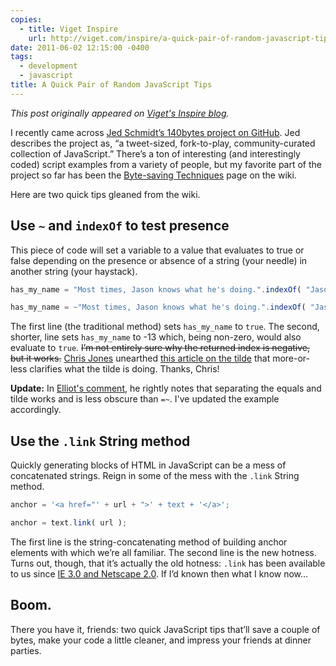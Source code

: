 ```yaml
---
copies:
  - title: Viget Inspire
    url: http://viget.com/inspire/a-quick-pair-of-random-javascript-tips
date: 2011-06-02 12:15:00 -0400
tags:
  - development
  - javascript
title: A Quick Pair of Random JavaScript Tips
---
```


_This post originally appeared on [Viget's Inspire blog](http://viget.com/inspire/a-quick-pair-of-random-javascript-tips)._

I recently came across [Jed Schmidt’s 140bytes project on GitHub](https://github.com/jed/140bytes/). Jed describes the project as, “a tweet-sized, fork-to-play, community-curated collection of JavaScript.” There’s a ton of interesting (and interestingly coded) script examples from a variety of people, but my favorite part of the project so far has been the [Byte-saving Techniques](https://github.com/jed/140bytes/wiki/Byte-saving-techniques) page on the wiki.

Here are two quick tips gleaned from the wiki.


## Use `~` and `indexOf` to test presence

This piece of code will set a variable to a value that evaluates to true or false depending on the presence or absence of a string (your needle) in another string (your haystack).

```js
has_my_name = "Most times, Jason knows what he's doing.".indexOf( "Jason" ) >= 0;
```

```js
has_my_name = ~"Most times, Jason knows what he's doing.".indexOf( "Jason" );
```

The first line (the traditional method) sets `has_my_name` to `true`. The second, shorter, line sets `has_my_name` to -13 which, being non-zero, would also evaluate to `true`. <strike>I’m not entirely sure why the returned index is negative, but it works.</strike> [Chris Jones](http://www.viget.com/about/team/cjones) unearthed [this article on the tilde](http://dreaminginjavascript.wordpress.com/2008/07/04/28/) that more-or-less clarifies what the tilde is doing. Thanks, Chris!

**Update:** In [Elliot's comment](http://www.viget.com/inspire/a-quick-pair-of-random-javascript-tips/#12058), he rightly notes that separating the equals and tilde works and is less obscure than `=~`. I've updated the example accordingly.


## Use the `.link` String method

Quickly generating blocks of HTML in JavaScript can be a mess of concatenated strings. Reign in some of the mess with the `.link` String method.

```js
anchor = '<a href="' + url + ">' + text + '</a>';
```

```js
anchor = text.link( url );
```

The first line is the string-concatenating method of building anchor elements with which we’re all familiar. The second line is the new hotness. Turns out, though, that it’s actually the old hotness: `.link` has been available to us since [IE 3.0 and Netscape 2.0](http://www.hunlock.com/blogs/The_Complete_Javascript_Strings_Reference#link). If I’d known then what I know now…


## Boom.

There you have it, friends: two quick JavaScript tips that’ll save a couple of bytes, make your code a little cleaner, and impress your friends at dinner parties.